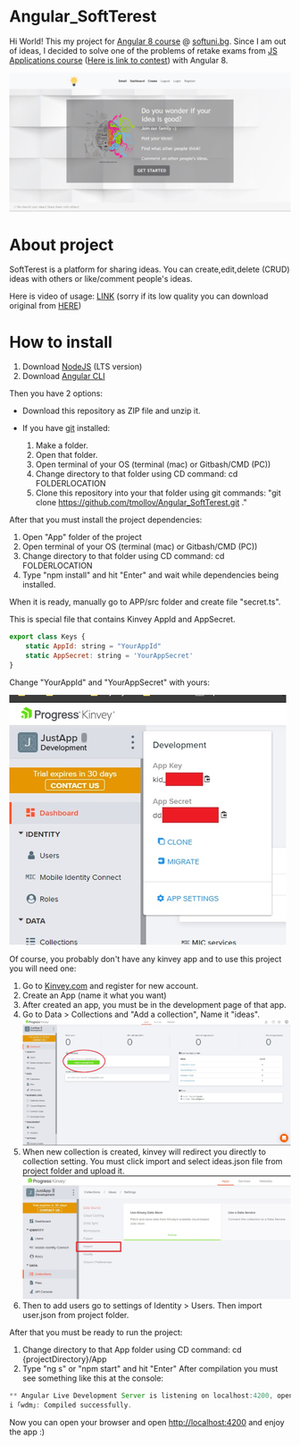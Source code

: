 
# Angular_SoftTerest

Hi World! This my project for [Angular 8 course](https://softuni.bg/trainings/2760/angular-january-2020) @ [softuni.bg](https://softuni.bg/). Since I am out of ideas, I decided to solve one of the problems of retake exams from [JS Applications course](https://softuni.bg/trainings/2449/js-applications-october-2019) ([Here is link to contest](https://judge.softuni.bg/Contests/1975/JS-Applications-Retake-Exam-13-December)) with Angular 8.

![](https://github.com/tmollov/Angular_SoftTerest/raw/master/Preview_Images/HomePage_GUEST.JPG)

# About project

SoftTerest is a platform for sharing ideas. You can create,edit,delete (CRUD) ideas with others or like/comment people's ideas.

Here is video of usage: [LINK](https://photos.app.goo.gl/SwRFYAVEmiR4YPEp6) (sorry if its low quality you can download original from [HERE](https://github.com/tmollov/Angular_SoftTerest/raw/master/Preview_Images/demo_softterest.webm))

# How to install

1. Download [NodeJS](https://nodejs.org/en/) (LTS version)
2. Download [Angular CLI](https://angular.io/cli)

Then you have 2 options:
- Download this repository as ZIP file and unzip it.

- If you have [git](https://git-scm.com/downloads) installed:
    1. Make a folder.
    2. Open that folder.
    3. Open terminal of your OS (terminal (mac) or Gitbash/CMD (PC))
    4. Change directory to that folder using CD command: cd FOLDERLOCATION
    5. Clone this repository into your that folder using git commands: "git clone https://github.com/tmollov/Angular_SoftTerest.git ."
        
After that you must install the project dependencies:
1. Open "App" folder of the project
2. Open terminal of your OS (terminal (mac) or Gitbash/CMD (PC))
3. Change directory to that folder using CD command: cd FOLDERLOCATION
4. Type "npm install" and hit "Enter" and wait while dependencies being installed.

When it is ready, manually go to APP/src folder and create file "secret.ts". 

This is special file that contains Kinvey AppId and AppSecret.
``` javascript
export class Keys {
    static AppId: string = "YourAppId"
    static AppSecret: string = 'YourAppSecret'
}
```
Change "YourAppId" and "YourAppSecret" with yours:

![](https://github.com/tmollov/Angular_SoftTerest/blob/master/Preview_Images/secret.jpg?raw=true)


Of course, you probably don't have any kinvey app and to use this project you will need one:
1. Go to [Kinvey.com](https://console.kinvey.com/login) and register for new account.
2. Create an App (name it what you want)
3. After created an app, you must be in the development page of that app.
4. Go to Data > Collections and "Add a collection", Name it "ideas". ![](https://github.com/tmollov/Angular_SoftTerest/blob/master/Preview_Images/KINVEY.jpg?raw=true)
5. When new collection is created, kinvey will redirect you directly to collection setting. You must click import and select ideas.json file from project folder and upload it.
   ![](https://github.com/tmollov/Angular_SoftTerest/blob/master/Preview_Images/importJson.jpg?raw=true)
6. Then to add users go to settings of Identity > Users. Then import user.json from project folder.

After that you must be ready to run the project:
1. Change directory to that App folder using CD command: cd {projectDirectory}/App
2. Type "ng s" or "npm start" and hit "Enter"
After compilation you must see something like this at the console:
``` js
** Angular Live Development Server is listening on localhost:4200, open your browser on http://localhost:4200/ **
i ｢wdm｣: Compiled successfully.
```

Now you can open your browser and open [http://localhost:4200](http://localhost:4200) and enjoy the app :)



   
